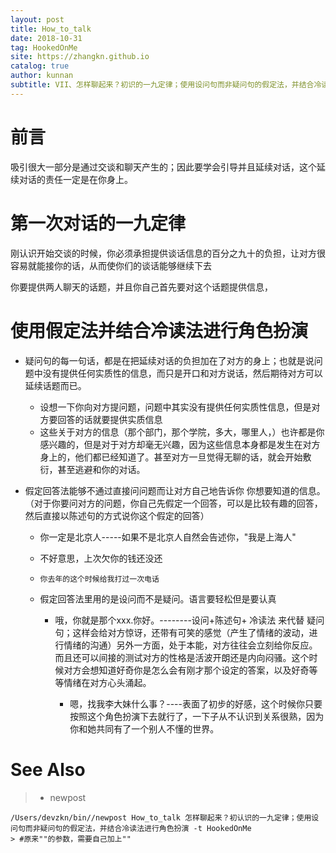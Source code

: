 ```yaml
---
layout: post
title: How_to_talk
date: 2018-10-31
tag: HookedOnMe
site: https://zhangkn.github.io
catalog: true
author: kunnan
subtitle: VII、怎样聊起来？初识的一九定律；使用设问句而非疑问句的假定法，并结合冷读法进行角色扮演
---
```






# 前言



吸引很大一部分是通过交谈和聊天产生的；因此要学会引导并且延续对话，这个延续对话的责任一定是在你身上。





# 第一次对话的一九定律

刚认识开始交谈的时候，你必须承担提供谈话信息的百分之九十的负担，让对方很容易就能接你的话，从而使你们的谈话能够继续下去

你要提供两人聊天的话题，并且你自己首先要对这个话题提供信息，





# 使用假定法并结合冷读法进行角色扮演



* 疑问句的每一句话，都是在把延续对话的负担加在了对方的身上；也就是说问题中没有提供任何实质性的信息，而只是开口和对方说话，然后期待对方可以延续话题而已。
  * 设想一下你向对方提问题，问题中其实没有提供任何实质性信息，但是对方要回答的话就要提供实质信息
  * 这些关于对方的信息（那个部门，那个学院，多大，哪里人，）也许都是你感兴趣的，但是对于对方却毫无兴趣，因为这些信息本身都是发生在对方身上的，他们都已经知道了。甚至对方一旦觉得无聊的话，就会开始敷衍，甚至逃避和你的对话。



* 假定回答法能够不通过直接问问题而让对方自己地告诉你 你想要知道的信息。（对于你要问对方的问题，你自己先假定一个回答，可以是比较有趣的回答，然后直接以陈述句的方式说你这个假定的回答）

  * 你一定是北京人-----如果不是北京人自然会告述你，"我是上海人"

  * 不好意思，上次欠你的钱还没还

  * `你去年的这个时候给我打过一次电话`

  * 假定回答法里用的是设问而不是疑问。语言要轻松但是要认真

    * 哦，你就是那个xxx.你好。--------设问+陈述句+ 冷读法 来代替 疑问句；这样会给对方惊讶，还带有可笑的感觉（产生了情绪的波动，进行情绪的沟通）另外一方面，处于本能，对方往往会立刻给你反应。而且还可以间接的测试对方的性格是活波开朗还是内向闷骚。这个时候对方会想知道好奇你是怎么会有刚才那个设定的答案，以及好奇等等情绪在对方心头涌起。

      * 嗯，找我李大妹什么事？----表面了初步的好感，这个时候你只要按照这个角色扮演下去就行了，一下子从不认识到关系很熟，因为你和她共同有了一个别人不懂的世界。








# See Also 

>* newpost 
>
```
/Users/devzkn/bin//newpost How_to_talk 怎样聊起来？初认识的一九定律；使用设问句而非疑问句的假定法，并结合冷读法进行角色扮演 -t HookedOnMe
> #原来""的参数，需要自己加上""
```

